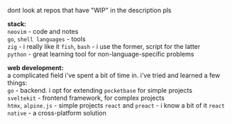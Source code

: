 dont look at repos that have "WIP" in the description pls

**stack:**  
`neovim` - code and notes  
`go`, `shell languages` - tools  
`zig` - i really like it
`fish`, `bash` - i use the former, script for the latter  
`python` - great learning tool for non-language-specific problems  

**web development:**  
a complicated field i've spent a bit of time in. i've tried and learned a few things:  
`go` - backend. i opt for extending `pocketbase` for simple projects  
`sveltekit` - frontend framework, for complex projects  
`htmx`, `alpine.js` - simple projects
`react` and `preact` - i know a bit of it
`react native` - a cross-platform solution  
